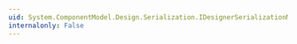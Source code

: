 ```yaml
---
uid: System.ComponentModel.Design.Serialization.IDesignerSerializationManager.CreateInstance(System.Type,System.Collections.ICollection,System.String,System.Boolean)
internalonly: False
---
```

